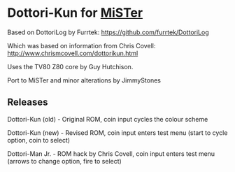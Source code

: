 # Dottori-Kun for [MiSTer](https://github.com/MiSTer-devel/Main_MiSTer/wiki)

Based on DottoriLog by Furrtek: https://github.com/furrtek/DottoriLog  

Which was based on information from Chris Covell: http://www.chrismcovell.com/dottorikun.html

Uses the TV80 Z80 core by Guy Hutchison.

Port to MiSTer and minor alterations by JimmyStones

## Releases
Dottori-Kun (old) - Original ROM, coin input cycles the colour scheme

Dottori-Kun (new) - Revised ROM, coin input enters test menu (start to cycle option, coin to select)

Dottori-Man Jr. - ROM hack by Chris Covell, coin input enters test menu (arrows to change option, fire to select)
